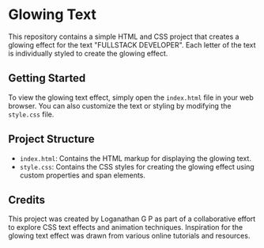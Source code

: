 # Glowing Text

This repository contains a simple HTML and CSS project that creates a glowing effect for the text "FULLSTACK DEVELOPER". Each letter of the text is individually styled to create the glowing effect.

## Getting Started

To view the glowing text effect, simply open the `index.html` file in your web browser. You can also customize the text or styling by modifying the `style.css` file.

## Project Structure

- `index.html`: Contains the HTML markup for displaying the glowing text.
- `style.css`: Contains the CSS styles for creating the glowing effect using custom properties and span elements.

## Credits

This project was created by Loganathan G P as part of a collaborative effort to explore CSS text effects and animation techniques. Inspiration for the glowing text effect was drawn from various online tutorials and resources.






